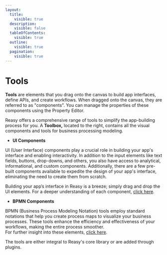 ```yaml
---
layout:
  title:
    visible: true
  description:
    visible: false
  tableOfContents:
    visible: true
  outline:
    visible: true
  pagination:
    visible: true
---
```


# Tools

**Tools** are elements that you drag onto the canvas to build app interfaces, define APIs, and create workflows. When dragged onto the canvas, they are referred to as "components". You can manage the properties of these components using the Property Editor.

Reasy offers a comprehensive range of tools to simplify the app-building process for you. A **Toolbox,** located to the right, contains all the visual components and tools for business processing modeling.

* **UI Components**

UI (User Interface) components play a crucial role in building your app's interface and enabling interactivity. In addition to the input elements like text fields, buttons, drop-downs, and others, you also have access to analytical, informational, and custom components. Additionally, there are a few pre-built components available to expedite the design of your app's interface, eliminating the need to create them from scratch.

Building your app’s interface in Reasy is a breeze; simply drag and drop the UI elements. For a deeper understanding of each component, [click here](ui-components/).

* **BPMN Components**

BPMN (Business Process Modeling Notation) tools employ standard notations that help you create process maps to visualize your business processes. These tools enhance the efficiency and effectiveness of your workflows, making the entire process smoother.\
For further insight into these elements, [click here](bpmn-components/).

The tools are either integral to Reasy's core library or are added through plugins.
